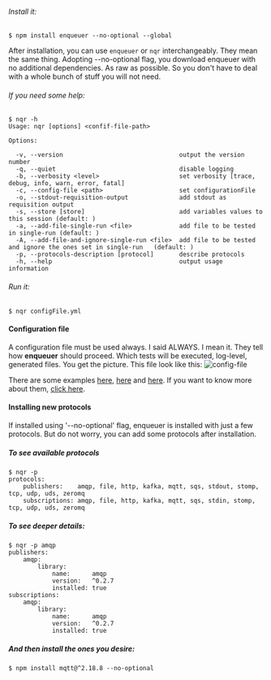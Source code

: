 ###### Install it:
    
    $ npm install enqueuer --no-optional --global

After installation, you can use ```enqueuer``` or ```nqr``` interchangeably. They mean the same thing.
Adopting --no-optional flag, you download enqueuer with no additional dependencies. As raw as possible.
So you don't have to deal with a whole bunch of stuff you will not need.

###### If you need some help:

    $ nqr -h
    Usage: nqr [options] <confif-file-path>
    
    Options:
    
      -v, --version                                output the version number
      -q, --quiet                                  disable logging
      -b, --verbosity <level>                      set verbosity [trace, debug, info, warn, error, fatal]
      -c, --config-file <path>                     set configurationFile
      -o, --stdout-requisition-output              add stdout as requisition output
      -s, --store [store]                          add variables values to this session (default: )
      -a, --add-file-single-run <file>             add file to be tested in single-run (default: )
      -A, --add-file-and-ignore-single-run <file>  add file to be tested and ignore the ones set in single-run   (default: )
      -p, --protocols-description [protocol]       describe protocols
      -h, --help                                   output usage information

###### Run it:

    $ nqr configFile.yml

#### Configuration file
A configuration file must be used always. I said ALWAYS. I mean it.
They tell how **enqueuer** should proceed. Which tests will be executed, log-level, generated files.
You get the picture.
This file look like this: ![config-file](https://github.com/lopidio/enqueuer/blob/develop/docs/images/readme-config.png "config-file.yml")

There are some examples
[here](https://github.com/lopidio/enqueuer/blob/develop/enqueuer.yml),
[here](https://github.com/lopidio/enqueuer/blob/develop/src/inceptionTest/beingTested.yml ) and
[here](https://github.com/lopidio/enqueuer/blob/develop/src/inceptionTest/tester.yml).
If you want to know more about them, [click here](https://github.com/lopidio/enqueuer/blob/develop/docs/instructions/config-file.yml "config file description").

#### Installing new protocols
If installed using '--no-optional' flag, enqueuer is installed with just a few protocols.
But do not worry, you can add some protocols after installation.

##### To see available protocols

    $ nqr -p
    protocols: 
        publishers:    amqp, file, http, kafka, mqtt, sqs, stdout, stomp, tcp, udp, uds, zeromq
        subscriptions: amqp, file, http, kafka, mqtt, sqs, stdin, stomp, tcp, udp, uds, zeromq
    

##### To see deeper details:

    $ nqr -p amqp
    publishers: 
        amqp: 
            library: 
                name:      amqp
                version:   ^0.2.7
                installed: true
    subscriptions: 
        amqp: 
            library: 
                name:      amqp
                version:   ^0.2.7
                installed: true


##### And then install the ones you desire:
    
    $ npm install mqtt@^2.18.8 --no-optional

